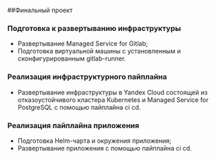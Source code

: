 ##Финальный проект

### Подготовка к развертыванию инфраструктуры
* Развертывание Managed Service for Gitlab; 
* Подготовка виртуальной машины с установленным и сконфигурированным gitlab-runner.

### Реализация инфраструктурного пайплайна
* Развертывание инфраструктуры в Yandex Cloud состоящей из отказоустойчивого кластера Kubernetes и Managed Service for PostgreSQL с помощью пайплайна ci cd.

### Реализация пайплайна приложения

* Подготовка Helm-чарта и окружения приложения;
* Развертывание приложения с помощью пайплайна ci cd.
